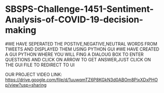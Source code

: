 # SBSPS-Challenge-1451-Sentiment-Analysis-of-COVID-19-decision-making
#WE HAVE SEPERATED THE POSTIVE,NEGATIVE,NEUTRAL WORDS FROM TWEETS AND DISPLAYED THEM USING PYTHON GUI 
#WE HAVE CREATED A GUI PYTHON WHERE YOU WILL FING A DIALOUG BOX TO ENTER QUESTIONS AND CLICK ON ARROW TO GET ANSWER,JUST CLICK ON THE GUI FILE TO REDIRECT TO UI

OUR PROJECT VIDEO LINK: https://drive.google.com/file/d/1uuwqmTZ6P8KGkN3d0ABOm8PixXDxPHOp/view?usp=sharing

